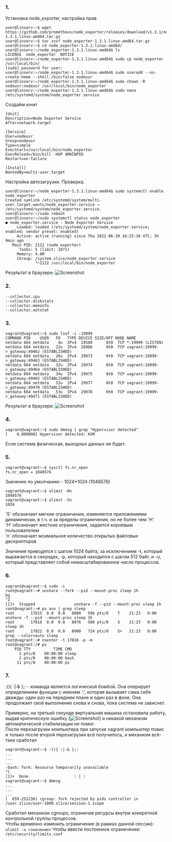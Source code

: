 ### 1.
Установка node_exporter, настройка прав

```
user@linserv:~$ wget https://github.com/prometheus/node_exporter/releases/download/v1.3.1/node_exporter-1.3.1.linux-amd64.tar.gz
user@linserv:~$ tar zxvf node_exporter-1.3.1.linux-amd64.tar.gz
user@linserv:~$ cd node_exporter-1.3.1.linux-amd64/
user@linserv:~/node_exporter-1.3.1.linux-amd64$ ls
LICENSE  node_exporter  NOTICE
user@linserv:~/node_exporter-1.3.1.linux-amd64$ sudo cp node_exporter /usr/local/bin/
[sudo] password for user:
user@linserv:~/node_exporter-1.3.1.linux-amd64$ sudo useradd --no-create-home --shell /bin/false nodeusr
user@linserv:~/node_exporter-1.3.1.linux-amd64$ sudo chown -R nodeusr:nodeusr /usr/local/bin/node_exporter
user@linserv:~/node_exporter-1.3.1.linux-amd64$ sudo nano /etc/systemd/system/node_exporter.service
```

Создаём юнит
```
[Unit]
Description=Node Exporter Service
After=network.target

[Service]
User=nodeusr
Group=nodeusr
Type=simple
ExecStart=/usr/local/bin/node_exporter
ExecReload=/bin/kill -HUP $MAINPID
Restart=on-failure

[Install]
WantedBy=multi-user.target
```

Настройка автозагрузки. Проверка.
```
user@linserv:~/node_exporter-1.3.1.linux-amd64$ sudo systemctl enable node_exporter
Created symlink /etc/systemd/system/multi-user.target.wants/node_exporter.service → /etc/systemd/system/node_exporter.service.
user@linserv:~/sudo reboot
user@linserv:~/sudo systemctl status node_exporter
● node_exporter.service - Node Exporter Service
     Loaded: loaded (/etc/systemd/system/node_exporter.service; enabled; vendor preset: enabled)
     Active: active (running) since Thu 2022-06-30 16:25:36 UTC; 3h 9min ago
   Main PID: 2122 (node_exporter)
      Tasks: 5 (limit: 1071)
     Memory: 4.6M
     CGroup: /system.slice/node_exporter.service
             └─2122 /usr/local/bin/node_exporter
```

Результат в браузере: ![Screenshot](https://github.com/ASlob/devops-netology/tree/main/images/screen.png)


### 2.
```
--collector.cpu
--collector.diskstats
--collector.meminfo
--collector.netstat
```


### 3.
```
vagrant@vagrant:~$ sudo lsof -i :19999
COMMAND PID    USER   FD   TYPE DEVICE SIZE/OFF NODE NAME
netdata 664 netdata    4u  IPv4  24589      0t0  TCP *:19999 (LISTEN)
netdata 664 netdata   22u  IPv4  28988      0t0  TCP vagrant:19999->_gateway:49462 (ESTABLISHED)
netdata 664 netdata   26u  IPv4  29973      0t0  TCP vagrant:19999->_gateway:49463 (ESTABLISHED)
netdata 664 netdata   32u  IPv4  29974      0t0  TCP vagrant:19999->_gateway:49464 (ESTABLISHED)
netdata 664 netdata   34u  IPv4  29975      0t0  TCP vagrant:19999->_gateway:49465 (ESTABLISHED)
netdata 664 netdata   52u  IPv4  29977      0t0  TCP vagrant:19999->_gateway:49470 (ESTABLISHED)
netdata 664 netdata   53u  IPv4  29978      0t0  TCP vagrant:19999->_gateway:49471 (ESTABLISHED)
```
Результат в браузере: ![Screenshot](https://github.com/ASlob/devops-netology/tree/main/images/screen2.png)


### 4.  
```
vagrant@vagrant:~$ sudo dmesg | grep "Hypervisor detected"
[    0.000000] Hypervisor detected: KVM
```
Если система физическая, выходных данных не будет.


### 5.  
```
vagrant@vagrant:~$ sysctl fs.nr_open
fs.nr_open = 1048576
```
Значение по умолчанию - 1024*1024 (1048576)

```
vagrant@vagrant:~$ ulimit -Hn
1048576
vagrant@vagrant:~$ ulimit -Sn
1024
```
'S' обозначает мягкие ограничения, изменяется приложениями динамически, в т.ч. и за пределы ограничения, но не более чем 'H'   
'H' обозначает жесткие ограничения, задается корневым пользователем   
'n' обозначает мсимальное количество открытых файловых дескрипторов   

Значения приводятся с шагом 1024 байта, за исключением -t, который выражается в секундах, -p, который находится с шагом 512 байт, и -u, который представляет собой немасштабированное число процессов.


### 6.  
```
vagrant@vagrant:~$ sudo -i
root@vagrant:~# unshare --fork --pid --mount-proc sleep 1h
bg
^Z
[1]+  Stopped                 unshare -f --pid --mount-proc sleep 1h
root@vagrant:~# ps aux | grep sleep
root       17815  0.0  0.0   8080   596 pts/0    T    21:23   0:00 unshare -f --pid --mount-proc sleep 1h
root       17816  0.0  0.0   8076   580 pts/0    S    21:23   0:00 sleep 1h
root       17822  0.0  0.0   8900   724 pts/0    S+   21:23   0:00 grep --color=auto sleep
root@vagrant:~# nsenter -t 17816 -p -m
root@vagrant:/# ps
    PID TTY          TIME CMD
      1 pts/0    00:00:00 sleep
      2 pts/0    00:00:00 bash
     11 pts/0    00:00:00 ps
```


### 7.
:(){ :|:& };: - команда является логической бомбой. Она оперирует определением функции с именем ‘:‘, которая вызывает сама себя дважды: один раз на переднем плане и один раз в фоне. Она продолжает своё выполнение снова и снова, пока система не зависнет.

Примерно, на третьей секунде виртуальная машина остановила работу, выдав критическую ошибку (![Screenshot](https://github.com/ASlob/devops-netology/tree/main/images/screen3.png)) и никакой механизм автоматической стабилизации не помог.   
После перезагрузки компьютера при запуске vagrant компьютер повис и только после второй перезагрузки всё получилось, и механизм всё-таки сработал  

```
vagrant@vagrant:~$ :(){ :|:& };:
...
...
...
-bash: fork: Resource temporarily unavailable
^C
[1]+  Done                    : | :
vagrant@vagrant:~$ dmesg
...
...
...
[  659.252236] cgroup: fork rejected by pids controller in /user.slice/user-1000.slice/session-1.scope
```
Cработал механизм сgroups, ограничив ресурсы внутри конкретной контрольной группы процессов.   
Чтобы временно изменить ограничение (в рамках данной сессии): ```ulimit -u <значение>```
Чтобы ввести постоянное ограничение: ```/etc/security/limits.conf```


